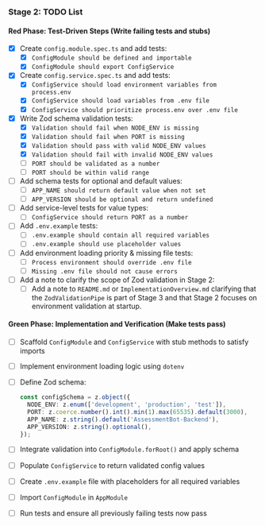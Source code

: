 ### Stage 2: TODO List

#### Red Phase: Test-Driven Steps (Write failing tests and stubs)

- [X] Create `config.module.spec.ts` and add tests:
  - [X] `ConfigModule should be defined and importable`
  - [X] `ConfigModule should export ConfigService`

- [X] Create `config.service.spec.ts` and add tests:
  - [X] `ConfigService should load environment variables from process.env`
  - [X] `ConfigService should load variables from .env file`
  - [X] `ConfigService should prioritize process.env over .env file`

- [X] Write Zod schema validation tests:
  - [X] `Validation should fail when NODE_ENV is missing`
  - [X] `Validation should fail when PORT is missing`
  - [X] `Validation should pass with valid NODE_ENV values`
  - [X] `Validation should fail with invalid NODE_ENV values`
  - [ ] `PORT should be validated as a number`
  - [ ] `PORT should be within valid range`

- [ ] Add schema tests for optional and default values:
  - [ ] `APP_NAME should return default value when not set`
  - [ ] `APP_VERSION should be optional and return undefined`

- [ ] Add service-level tests for value types:
  - [ ] `ConfigService should return PORT as a number`

- [ ] Add `.env.example` tests:
  - [ ] `.env.example should contain all required variables`
  - [ ] `.env.example should use placeholder values`

- [ ] Add environment loading priority & missing file tests:
  - [ ] `Process environment should override .env file`
  - [ ] `Missing .env file should not cause errors`

- [ ] Add a note to clarify the scope of Zod validation in Stage 2:
  - [ ] Add a note to `README.md` or `ImplementationOverview.md` clarifying that the `ZodValidationPipe` is part of Stage 3 and that Stage 2 focuses on environment validation at startup.

#### Green Phase: Implementation and Verification (Make tests pass)

- [ ] Scaffold `ConfigModule` and `ConfigService` with stub methods to satisfy imports

- [ ] Implement environment loading logic using `dotenv`

- [ ] Define Zod schema:

  ```typescript
  const configSchema = z.object({
    NODE_ENV: z.enum(['development', 'production', 'test']),
    PORT: z.coerce.number().int().min(1).max(65535).default(3000),
    APP_NAME: z.string().default('AssessmentBot-Backend'),
    APP_VERSION: z.string().optional(),
  });
  ```

- [ ] Integrate validation into `ConfigModule.forRoot()` and apply schema

- [ ] Populate `ConfigService` to return validated config values

- [ ] Create `.env.example` file with placeholders for all required variables

- [ ] Import `ConfigModule` in `AppModule`

- [ ] Run tests and ensure all previously failing tests now pass
